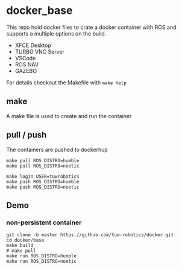 # docker_base
This repo hold docker files to crate a docker container with ROS and supports a multiple options on the build.

* XFCE Desktop 
* TURBO VNC Server
* VSCode
* ROS NAV 
* GAZEBO

For details checkout the Makefile with `make help`

## make
A make file is used to create and run the container


## pull / push
The containers are pushed to dockerhup
```
make pull ROS_DISTRO=humble
make pull ROS_DISTRO=noetic
```
```
make login USER=tuwrobotics
make push ROS_DISTRO=humble
make push ROS_DISTRO=noetic
```

## Demo

### non-persistent container
```
git clone -b master https://github.com/tuw-robotics/docker.git
cd docker/base
make build
# make pull
make run ROS_DISTRO=humble
make run ROS_DISTRO=noetic
```
